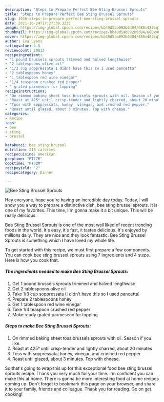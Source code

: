 ```yaml
---
description: "Steps to Prepare Perfect Bee Sting Brussel Sprouts"
title: "Steps to Prepare Perfect Bee Sting Brussel Sprouts"
slug: 1936-steps-to-prepare-perfect-bee-sting-brussel-sprouts
date: 2021-10-24T17:27:39.323Z
image: https://img-global.cpcdn.com/recipes/bb40d5ab092b0d84/680x482cq70/bee-sting-brussel-sprouts-recipe-main-photo.jpg
thumbnail: https://img-global.cpcdn.com/recipes/bb40d5ab092b0d84/680x482cq70/bee-sting-brussel-sprouts-recipe-main-photo.jpg
cover: https://img-global.cpcdn.com/recipes/bb40d5ab092b0d84/680x482cq70/bee-sting-brussel-sprouts-recipe-main-photo.jpg
author: Eva Lyons
ratingvalue: 4.8
reviewcount: 10813
recipeingredient:
- "1 pound brussels sprouts trimmed and halved lengthwise"
- "2 tablespoons olive oil"
- "1/3 cup soppressata I didnt have this so I used pancetta"
- "2 tablespoons honey"
- "1 tablespoon red wine vinegar"
- "1/4 teaspoon crushed red pepper"
- " grated parmesean for topping"
recipeinstructions:
- "On rimmed baking sheet toss brussels sprouts with oil. Season if you like."
- "Roast at 425° until crisp-tender and lightly charred, about 20 minutes"
- "Toss with soppressata, honey, vinegar, and crushed red pepper."
- "Roast until glazed, about 3 minutes. Top with cheese."
categories:
- Recipe
tags:
- bee
- sting
- brussel

katakunci: bee sting brussel 
nutrition: 218 calories
recipecuisine: American
preptime: "PT17M"
cooktime: "PT32M"
recipeyield: "2"
recipecategory: Dinner

---
```



![Bee Sting Brussel Sprouts](https://img-global.cpcdn.com/recipes/bb40d5ab092b0d84/680x482cq70/bee-sting-brussel-sprouts-recipe-main-photo.jpg)

Hey everyone, hope you're having an incredible day today. Today, I will show you a way to prepare a distinctive dish, bee sting brussel sprouts. It is one of my favorites. This time, I'm gonna make it a bit unique. This will be really delicious.

Bee Sting Brussel Sprouts is one of the most well liked of recent trending foods in the world. It's easy, it's fast, it tastes delicious. It's enjoyed by millions daily. They are nice and they look fantastic. Bee Sting Brussel Sprouts is something which I have loved my whole life.




To get started with this recipe, we must first prepare a few components. You can cook bee sting brussel sprouts using 7 ingredients and 4 steps. Here is how you cook that.

<!--inarticleads1-->

##### The ingredients needed to make Bee Sting Brussel Sprouts:

1. Get 1 pound brussels sprouts trimmed and halved lengthwise
1. Get 2 tablespoons olive oil
1. Take 1/3 cup soppressata (I didn't have this so I used pancetta)
1. Prepare 2 tablespoons honey
1. Get 1 tablespoon red wine vinegar
1. Take 1/4 teaspoon crushed red pepper
1. Make ready  grated parmesean for topping




<!--inarticleads2-->

##### Steps to make Bee Sting Brussel Sprouts:

1. On rimmed baking sheet toss brussels sprouts with oil. Season if you like.
1. Roast at 425° until crisp-tender and lightly charred, about 20 minutes
1. Toss with soppressata, honey, vinegar, and crushed red pepper.
1. Roast until glazed, about 3 minutes. Top with cheese.




So that's going to wrap this up for this exceptional food bee sting brussel sprouts recipe. Thank you very much for your time. I'm confident you can make this at home. There is gonna be more interesting food at home recipes coming up. Don't forget to bookmark this page on your browser, and share it to your family, friends and colleague. Thank you for reading. Go on get cooking!

